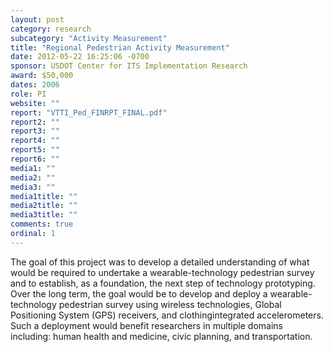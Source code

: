 ```yaml
---
layout: post
category: research
subcategory: "Activity Measurement"
title: "Regional Pedestrian Activity Measurement"
date: 2012-05-22 16:25:06 -0700
sponsor: USDOT Center for ITS Implementation Research
award: $50,000
dates: 2006
role: PI
website: ""
report: "VTTI_Ped_FINRPT_FINAL.pdf"
report2: ""
report3: ""
report4: ""
report5: ""
report6: ""
media1: ""
media2: ""
media3: ""
media1title: ""
media2title: ""
media3title: ""
comments: true
ordinal: 1
---
```


The goal of this project was to develop a detailed understanding of what would be required to undertake a wearable-technology pedestrian survey and to establish, as a foundation, the next step of technology prototyping. Over the long term, the goal would be to develop and deploy a wearable-technology pedestrian survey using wireless technologies, Global Positioning System (GPS) receivers, and clothingintegrated accelerometers. Such a deployment would benefit researchers in multiple domains including: human health and medicine, civic planning, and transportation.
